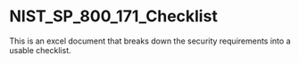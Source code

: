 # NIST_SP_800_171_Checklist
This is an excel document that breaks down the security requirements into a usable checklist.
